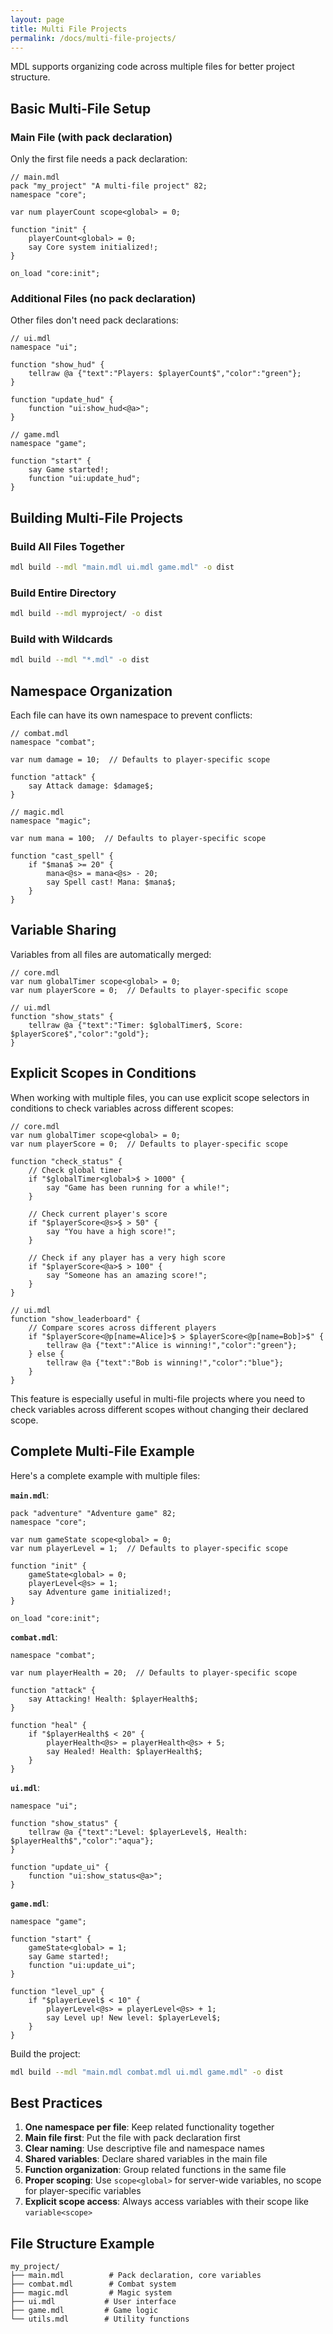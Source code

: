 ```yaml
---
layout: page
title: Multi File Projects
permalink: /docs/multi-file-projects/
---
```


MDL supports organizing code across multiple files for better project structure.

## Basic Multi-File Setup

### Main File (with pack declaration)

Only the first file needs a pack declaration:

```mdl
// main.mdl
pack "my_project" "A multi-file project" 82;
namespace "core";

var num playerCount scope<global> = 0;

function "init" {
    playerCount<global> = 0;
    say Core system initialized!;
}

on_load "core:init";
```

### Additional Files (no pack declaration)

Other files don't need pack declarations:

```mdl
// ui.mdl
namespace "ui";

function "show_hud" {
    tellraw @a {"text":"Players: $playerCount$","color":"green"};
}

function "update_hud" {
    function "ui:show_hud<@a>";
}
```

```mdl
// game.mdl
namespace "game";

function "start" {
    say Game started!;
    function "ui:update_hud";
}
```

## Building Multi-File Projects

### Build All Files Together

```bash
mdl build --mdl "main.mdl ui.mdl game.mdl" -o dist
```

### Build Entire Directory

```bash
mdl build --mdl myproject/ -o dist
```

### Build with Wildcards

```bash
mdl build --mdl "*.mdl" -o dist
```

## Namespace Organization

Each file can have its own namespace to prevent conflicts:

```mdl
// combat.mdl
namespace "combat";

var num damage = 10;  // Defaults to player-specific scope

function "attack" {
    say Attack damage: $damage$;
}
```

```mdl
// magic.mdl
namespace "magic";

var num mana = 100;  // Defaults to player-specific scope

function "cast_spell" {
    if "$mana$ >= 20" {
        mana<@s> = mana<@s> - 20;
        say Spell cast! Mana: $mana$;
    }
}
```

## Variable Sharing

Variables from all files are automatically merged:

```mdl
// core.mdl
var num globalTimer scope<global> = 0;
var num playerScore = 0;  // Defaults to player-specific scope
```

```mdl
// ui.mdl
function "show_stats" {
    tellraw @a {"text":"Timer: $globalTimer$, Score: $playerScore$","color":"gold"};
}
```

## Explicit Scopes in Conditions

When working with multiple files, you can use explicit scope selectors in conditions to check variables across different scopes:

```mdl
// core.mdl
var num globalTimer scope<global> = 0;
var num playerScore = 0;  // Defaults to player-specific scope

function "check_status" {
    // Check global timer
    if "$globalTimer<global>$ > 1000" {
        say "Game has been running for a while!";
    }
    
    // Check current player's score
    if "$playerScore<@s>$ > 50" {
        say "You have a high score!";
    }
    
    // Check if any player has a very high score
    if "$playerScore<@a>$ > 100" {
        say "Someone has an amazing score!";
    }
}
```

```mdl
// ui.mdl
function "show_leaderboard" {
    // Compare scores across different players
    if "$playerScore<@p[name=Alice]>$ > $playerScore<@p[name=Bob]>$" {
        tellraw @a {"text":"Alice is winning!","color":"green"};
    } else {
        tellraw @a {"text":"Bob is winning!","color":"blue"};
    }
}
```

This feature is especially useful in multi-file projects where you need to check variables across different scopes without changing their declared scope.

## Complete Multi-File Example

Here's a complete example with multiple files:

**`main.mdl`**:
```mdl
pack "adventure" "Adventure game" 82;
namespace "core";

var num gameState scope<global> = 0;
var num playerLevel = 1;  // Defaults to player-specific scope

function "init" {
    gameState<global> = 0;
    playerLevel<@s> = 1;
    say Adventure game initialized!;
}

on_load "core:init";
```

**`combat.mdl`**:
```mdl
namespace "combat";

var num playerHealth = 20;  // Defaults to player-specific scope

function "attack" {
    say Attacking! Health: $playerHealth$;
}

function "heal" {
    if "$playerHealth$ < 20" {
        playerHealth<@s> = playerHealth<@s> + 5;
        say Healed! Health: $playerHealth$;
    }
}
```

**`ui.mdl`**:
```mdl
namespace "ui";

function "show_status" {
    tellraw @a {"text":"Level: $playerLevel$, Health: $playerHealth$","color":"aqua"};
}

function "update_ui" {
    function "ui:show_status<@a>";
}
```

**`game.mdl`**:
```mdl
namespace "game";

function "start" {
    gameState<global> = 1;
    say Game started!;
    function "ui:update_ui";
}

function "level_up" {
    if "$playerLevel$ < 10" {
        playerLevel<@s> = playerLevel<@s> + 1;
        say Level up! New level: $playerLevel$;
    }
}
```

Build the project:
```bash
mdl build --mdl "main.mdl combat.mdl ui.mdl game.mdl" -o dist
```

## Best Practices

1. **One namespace per file**: Keep related functionality together
2. **Main file first**: Put the file with pack declaration first
3. **Clear naming**: Use descriptive file and namespace names
4. **Shared variables**: Declare shared variables in the main file
5. **Function organization**: Group related functions in the same file
6. **Proper scoping**: Use `scope<global>` for server-wide variables, no scope for player-specific variables
7. **Explicit scope access**: Always access variables with their scope like `variable<scope>`

## File Structure Example

```
my_project/
├── main.mdl          # Pack declaration, core variables
├── combat.mdl        # Combat system
├── magic.mdl         # Magic system
├── ui.mdl           # User interface
├── game.mdl         # Game logic
└── utils.mdl        # Utility functions
```
